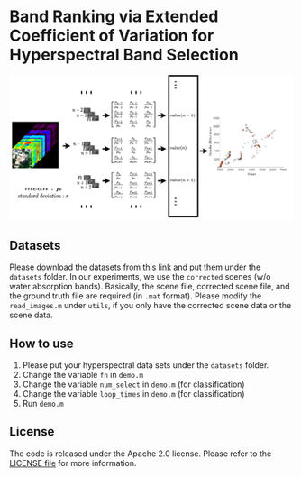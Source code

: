 # Band Ranking via Extended Coefficient of Variation for Hyperspectral Band Selection

![GA](./images/GA_560_1100.png)

## Datasets

Please download the datasets from [this link](http://www.ehu.eus/ccwintco/index.php/Hyperspectral_Remote_Sensing_Scenes) and put them under the `datasets` folder. In our experiments, we use the
`corrected` scenes (w/o water absorption bands). Basically, the scene file, corrected scene file, and the ground truth file are required (in `.mat` format). Please modify the `read_images.m` under `utils`, if you only have the corrected scene data or the scene data.


## How to use

1. Please put your hyperspectral data sets under the `datasets` folder.
2. Change the variable `fn` in `demo.m`
3. Change the variable `num_select` in `demo.m` (for classification)
4. Change the variable `loop_times` in `demo.m` (for classification)
5. Run `demo.m`



## License

The code is released under the Apache 2.0 license. Please refer to the [LICENSE file](https://www.apache.org/licenses/LICENSE-2.0) for more information.
